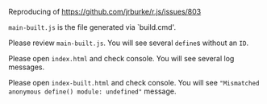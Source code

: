 Reproducing of https://github.com/jrburke/r.js/issues/803

`main-built.js` is the file generated via `build.cmd'.

Please review `main-built.js`.
You will see several `define`s without an `ID`.

Please open `index.html` and check console.
You will see several log messages.

Please open `index-built.html` and check console.
You will see `"Mismatched anonymous define() module: undefined"` message.
